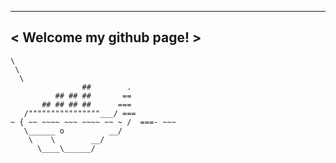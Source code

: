  _________________________
< Welcome my github page! >
 -------------------------
    \
     \
      \
                    ##        .
              ## ## ##       ==
           ## ## ## ##      ===
       /""""""""""""""""___/ ===
    ~ { ~~ ~~~~ ~~~ ~~~~ ~~ ~ /  ===- ~~~
       \______ o          __/
        \    \        __/
          \____\______/
